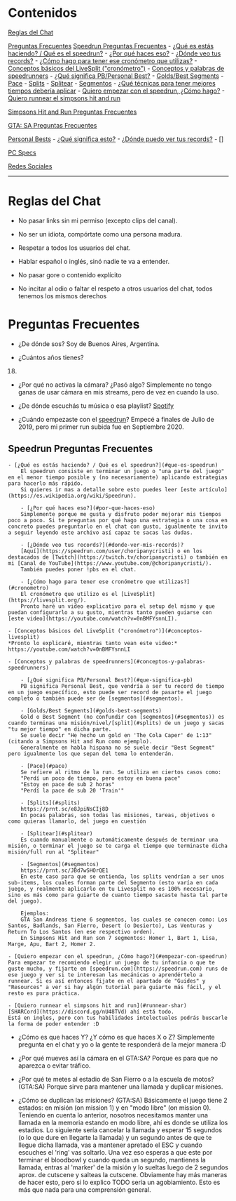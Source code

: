 # Contenidos

[Reglas del Chat](#reglas-chat)

[Preguntas Frecuentes](#preguntas-frecuentes)
    [Speedrun Preguntas Frecuentes](#speedrun-faq)
        - [¿Qué es estás haciendo? / Qué es el speedrun?](#que-es-speedrun)
        - [¿Por qué haces eso?](#por-que-haces-eso)
        - [¿Dónde veo tus records?](#donde-ver-mis-records)
        - [¿Cómo hago para tener ese cronómetro que utilizas?](#cronometro)
        - [Conceptos básicos del LiveSplit ("cronómetro")](#conceptos-livesplit)
        - [Conceptos y palabras de speedrunners](#conceptos-y-palabras-speedrunners)
            - [¿Qué significa PB/Personal Best?](#que-significa-pb)
            - [Golds/Best Segments](#golds-best-segments)
            - [Pace](#pace)
            - [Splits](#splits)
            - [Splitear](#splitear)
            - [Segmentos](#segmentos)
            - [¿Qué técnicas para tener mejores tiempos debería aplicar](#que-tecnica-deberia-aplicar)
        - [Quiero empezar con el speedrun, ¿Cómo hago?](#empezar-con-speedrun)
        - [Quiero runnear el simpsons hit and run](#runnear-shar)

[Simpsons Hit and Run Preguntas Frecuentes](#shar-faq)


[GTA: SA Preguntas Frecuentes](#gtasa-faq)


[Personal Bests](#pbs)
    - [¿Qué significa esto?](#que-significa-eso)
    - [¿Dónde puedo ver tus records?](#donde-records)
    - []

[PC Specs](#pc-specs)

[Redes Sociales](#redes-sociales)

-----------------------------------------------------------
# Reglas del Chat

- No pasar links sin mi permiso (excepto clips del canal).

- No ser un idiota, compórtate como una persona madura.

- Respetar a todos los usuarios del chat.

- Hablar español o inglés, sinó nadie te va a entender.

- No pasar gore o contenido explícito

- No incitar al odio o faltar el respeto a otros usuarios del chat, todos tenemos los mismos derechos


# Preguntas Frecuentes

- ¿De dónde sos?
Soy de Buenos Aires, Argentina.

- ¿Cuántos años tienes?
18.

- ¿Por qué no activas la cámara? ¿Pasó algo?
Simplemente no tengo ganas de usar cámara en mis streams, pero de vez en cuando la uso.

- ¿De dónde escuchás tu música o esa playlist?
[Spotify](https://open.spotify.com/playlist/0yiICZMIVct6Ft700pwm2G?si=d02cebf303284cef) 

- ¿Cuándo empezaste con el [speedrun](https://es.wikipedia.org/wiki/Speedrun)?
Empecé a finales de Julio de 2019, pero mi primer run subida fue en Septiembre 2020.

## Speedrun Preguntas Frecuentes
    - [¿Qué es estás haciendo? / Qué es el speedrun?](#que-es-speedrun)
        El speedrun consiste en terminar un juego o "una parte del juego" en el menor tiempo posible y (no necesariamente) aplicando estrategias para hacerlo más rápido.
        Si quieres ir mas a detalle sobre esto puedes leer [este artículo](https://es.wikipedia.org/wiki/Speedrun).

        - [¿Por qué haces eso?](#por-que-haces-eso)
        Simplemente porque me gusta y disfruto poder mejorar mis tiempos poco a poco. Si te preguntas por qué hago una estrategia o una cosa en concreto puedes preguntarlo en el chat con gusto, igualmente te invito a seguir leyendo este archivo así capaz te sacas las dudas.

        - [¿Dónde veo tus records?](#donde-ver-mis-records)?
        [Aquí](https://speedrun.com/user/choripanycristi) o en los destacados de [Twitch](https://twitch.tv/choripanycristi) o también en mi [Canal de YouTube](https://www.youtube.com/@choripanycristi/).
        También puedes poner !pbs en el chat.

        - [¿Cómo hago para tener ese cronómetro que utilizas?](#cronometro)
        El cronómetro que utilizo es el [LiveSplit](https://livesplit.org/).
        Pronto haré un video explicativo para el setup del mismo y que puedan configurarlo a su gusto, mientras tanto pueden guiarse con [este video](https://youtube.com/watch?v=0nBMFYsnnLI).

    - [Conceptos básicos del LiveSplit ("cronómetro")](#conceptos-livesplit)
    *Pronto lo explicaré, mientras tanto vean este video:*
    https://youtube.com/watch?v=0nBMFYsnnLI

    - [Conceptos y palabras de speedrunners](#conceptos-y-palabras-speedrunners)

        - [¿Qué significa PB/Personal Best?](#que-significa-pb)
        PB significa Personal Best, que vendría a ser tu record de tiempo en un juego específico, esto puede ser record de pasarte el juego completo o también puede ser de [segmentos](#segmentos).

        - [Golds/Best Segments](#golds-best-segments)
        Gold o Best Segment (no confundir con [segmentos](#segmentos)) es cuando terminas una misión/nivel/[split](#splits) de un juego y sacas "tu mejor tiempo" en dicha parte.
        Se suele decir "He hecho un gold en 'The Cola Caper' de 1:13" (citando a Simpsons Hit and Run como ejemplo).
        Generalmente en habla hispana no se suele decir "Best Segment" pero igualmente los que sepan del tema lo entenderán.

        - [Pace](#pace)
        Se refiere al ritmo de la run. Se utiliza en ciertos casos como:
        "Perdí un poco de tiempo, pero estoy en buena pace"
        "Estoy en pace de sub 2 horas"
        "Perdí la pace de sub 20 'Train'"

        - [Splits](#splits)
        https://prnt.sc/e8JpiNsCIj8D
        En pocas palabras, son todas las misiones, tareas, objetivos o como quieras llamarlo, del juego en cuestión

        - [Splitear](#splitear)
        Es cuando manualmente o automáticamente después de terminar una misión, o terminar el juego se te carga el tiempo que terminaste dicha misión/full run al "Splitear"

        - [Segmentos](#segmentos)
        https://prnt.sc/JBd7wSHOrQE1
        En este caso para que se entienda, los splits vendrían a ser unos sub-items, los cuales forman parte del Segmento (esto varía en cada juego, y realmente aplicarlo en tu Livesplit no es 100% necesario, sino es más como para guiarte de cuanto tiempo sacaste hasta tal parte del juego).

        Ejemplos:
        GTA San Andreas tiene 6 segmentos, los cuales se conocen como: Los Santos, Badlands, San Fierro, Desert (o Desierto), Las Venturas y Return To Los Santos (en ese respectivo orden).
        En Simpsons Hit and Run son 7 segmentos: Homer 1, Bart 1, Lisa, Marge, Apu, Bart 2, Homer 2.

    - [Quiero empezar con el speedrun, ¿Cómo hago?](#empezar-con-speedrun)
    Para empezar te recomiendo elegir un juego de tu infancia o que te guste mucho, y fijarte en [speedrun.com](https://speedrun.com) runs de ese juego y ver si te interesan las mecánicas o aprendértelo a runnear. Si es así entonces fijate en el apartado de "Guides" y "Resources" a ver si hay algún tutorial para guiarte más fácil, y el resto es pura práctica.

    - [Quiero runnear el simpsons hit and run](#runnear-shar)
    [SHARCord](https://discord.gg/nU48TVd) ahí está todo. 
    Está en ingles, pero con tus habilidades intelectuales podrás buscarle la forma de poder entender :D


- ¿Cómo es que haces Y? ¿Y cómo es que haces X o Z?
Simplemente pregunta en el chat y yo o la gente te responderá de la mejor manera :D

- ¿Por qué mueves así la cámara en el GTA:SA?
Porque es para que no aparezca o evitar tráfico.

- ¿Por qué te metes al estadio de San Fierro o a la escuela de motos? (GTA:SA)
Porque sirve para mantener una llamada y duplicar misiones.

- ¿Cómo se duplican las misiones? (GTA:SA)
Básicamente el juego tiene 2 estados: en misión (on mission 1) y en "modo libre" (on mission 0).
Teniendo en cuenta lo anterior, nosotros necesitamos manter una llamada en la memoria estando en modo libre, ahí es donde se utiliza los estadios.
Lo siguiente sería cancelar la llamada y esperar 15 segundos (o lo que dure en llegarte la llamada) y un segundo antes de que te llegue dicha llamada, vas a mantener apretado el ESC y cuando escuches el 'ring' vas soltarlo.
Una vez eso esperas a que este por terminar el bloodbowl y cuando queda un segundo, mantienes la llamada, entras al 'marker' de la misión y lo sueltas luego de 2 segundos aprox. de cutscene y salteas la cutscene.
Obviamente hay más maneras de hacer esto, pero si lo explico TODO sería un agobiamiento. Esto es más que nada para una comprensión general.
